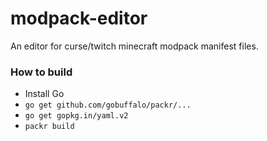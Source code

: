 # modpack-editor
An editor for curse/twitch minecraft modpack manifest files. 

### How to build
- Install Go
- `go get github.com/gobuffalo/packr/...`
- `go get gopkg.in/yaml.v2`
- `packr build`